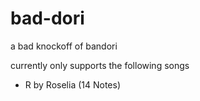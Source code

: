 # bad-dori
a bad knockoff of bandori

currently only supports the following songs
- R by Roselia (14 Notes)
